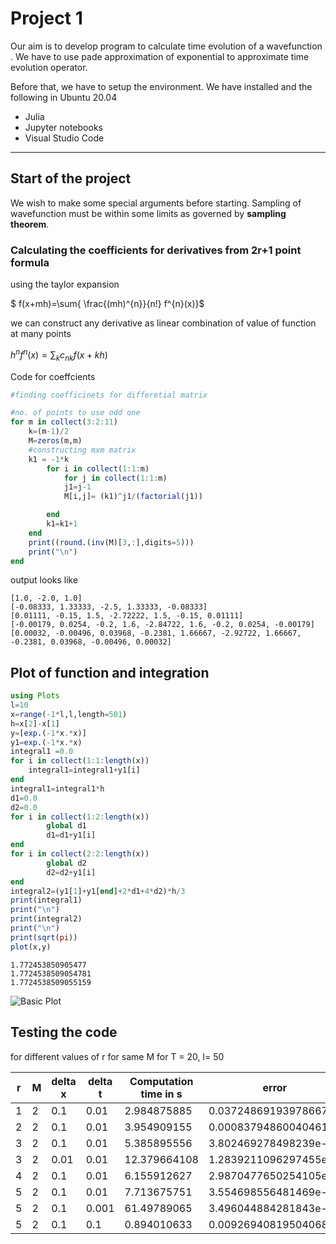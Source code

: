 # Project 1
Our aim is to develop program to calculate time evolution of a wavefunction . We have to use pade approximation of exponential to approximate time evolution operator.

Before that, we have to setup the environment. 
We have installed and the following in Ubuntu 20.04

* Julia 
* Jupyter notebooks
* Visual Studio Code

---
## Start of the project

We wish to make some special arguments before starting. Sampling of wavefunction must be within some limits as governed by **sampling theorem**. 

### Calculating the coefficients for derivatives from 2r+1 point formula
using the taylor expansion

$ f(x+mh)=\sum{ \frac{(mh)^{n}}{n!} f^{n}(x)}$
 
 we can construct any derivative as linear combination of value of function at many points

 $h^nf^{n}(x) = \sum_{k}{c_{nk}f(x+kh)}$

Code for coeffcients

```julia
#finding coefficinets for differetial matrix

#no. of points to use odd one
for m in collect(3:2:11)
    k=(m-1)/2
    M=zeros(m,m)
    #constructing mxm matrix
    k1 = -1*k
        for i in collect(1:1:m)
            for j in collect(1:1:m)
            j1=j-1
            M[i,j]= (k1)^j1/(factorial(j1))

        end
        k1=k1+1
    end
    print((round.(inv(M)[3,:],digits=5)))
    print("\n")
end

```
output looks like 
```
[1.0, -2.0, 1.0]
[-0.08333, 1.33333, -2.5, 1.33333, -0.08333]
[0.01111, -0.15, 1.5, -2.72222, 1.5, -0.15, 0.01111]
[-0.00179, 0.0254, -0.2, 1.6, -2.84722, 1.6, -0.2, 0.0254, -0.00179]
[0.00032, -0.00496, 0.03968, -0.2381, 1.66667, -2.92722, 1.66667, -0.2381, 0.03968, -0.00496, 0.00032] 
```
## Plot of function and integration

```julia
using Plots
l=10
x=range(-1*l,l,length=501)
h=x[2]-x[1]
y=[exp.(-1*x.*x)]
y1=exp.(-1*x.*x)
integral1 =0.0
for i in collect(1:1:length(x))
    integral1=integral1+y1[i]
end
integral1=integral1*h
d1=0.0
d2=0.0
for i in collect(1:2:length(x))
        global d1
        d1=d1+y1[i]
end
for i in collect(2:2:length(x))
        global d2
        d2=d2+y1[i]
end
integral2=(y1[1]+y1[end]+2*d1+4*d2)*h/3
print(integral1)
print("\n")
print(integral2)
print("\n")
print(sqrt(pi))
plot(x,y)
```

```
1.772453850905477
1.7724538509054781
1.7724538509055159
```
![ Basic Plot](/home/harsimran/Wavefunction_plot.png )


## Testing the code
for different values of r for same M for T = 20, l= 50 

|    r    |M | delta x | delta t      | Computation time in s| error |
|  --------|----------| -----| ----------| ------------| --------|
| 1| 2| 0.1 | 0.01| 2.984875885 | 0.03724869193978667|
| 2 | 2 |0.1 | 0.01| 3.954909155 | 0.0008379486004046104|
| 3 | 2|0.1 | 0.01| 5.385895556 | 3.802469278498239e-5|
| 3 | 2|0.01 | 0.01|12.379664108 | 1.2839211096297455e-9|
| 4 | 2|0.1 | 0.01| 6.155912627 | 2.9870477650254105e-6|
| 5 | 2 |0.1 | 0.01| 7.713675751 | 3.554698556481469e-7 |
| 5 | 2 |0.1 | 0.001|61.49789065 | 3.496044884281843e-7|
| 5 | 2 |0.1 | 0.1|0.894010633 | 0.009269408195040687|



